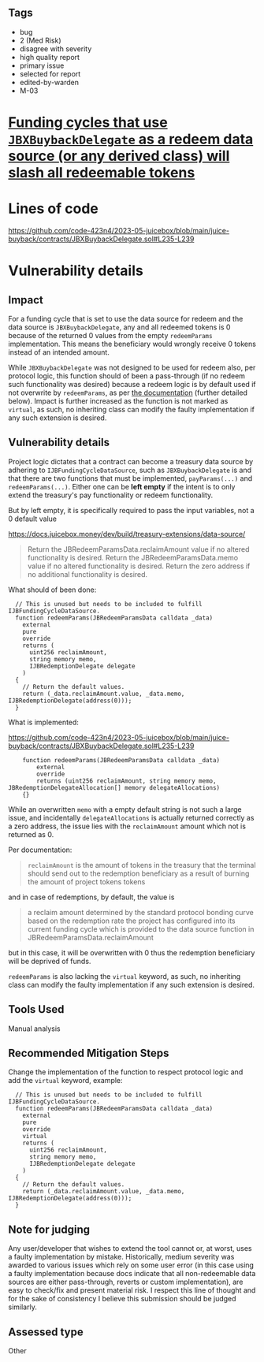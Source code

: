 ## Tags

- bug
- 2 (Med Risk)
- disagree with severity
- high quality report
- primary issue
- selected for report
- edited-by-warden
- M-03

# [Funding cycles that use `JBXBuybackDelegate` as a redeem data source (or any derived class) will slash all redeemable tokens](https://github.com/code-423n4/2023-05-juicebox-findings/issues/79) 

# Lines of code

https://github.com/code-423n4/2023-05-juicebox/blob/main/juice-buyback/contracts/JBXBuybackDelegate.sol#L235-L239


# Vulnerability details

## Impact

For a funding cycle that is set to use the data source for redeem and the data source is `JBXBuybackDelegate`, any and all redeemed tokens is 0 because of the returned 0 values from the empty `redeemParams` implementation. This means the beneficiary would wrongly receive 0 tokens instead of an intended amount.

While `JBXBuybackDelegate` was not designed to be used for redeem also, per protocol logic, this function should of been a pass-through (if no redeem such functionality was desired) because a redeem logic is by default used if not overwrite by `redeemParams`, as per [the documentation](https://docs.juicebox.money/dev/build/treasury-extensions/data-source/) (further detailed below).
Impact is further increased as the function is not marked as `virtual`, as such, no inheriting class can modify the faulty implementation if any such extension is desired.

## Vulnerability details

Project logic dictates that a contract can become a treasury data source by adhering to `IJBFundingCycleDataSource`, such as `JBXBuybackDelegate` is and
that there are two functions that must be implemented, `payParams(...)` and `redeemParams(...)`. 
Either one can be **left empty** if the intent is to only extend the treasury's pay functionality or redeem functionality.

But by left empty, it is specifically required to pass the input variables, not a 0 default value

https://docs.juicebox.money/dev/build/treasury-extensions/data-source/

> Return the JBRedeemParamsData.reclaimAmount value if no altered functionality is desired.
> Return the JBRedeemParamsData.memo value if no altered functionality is desired.
> Return the zero address if no additional functionality is desired.

What should of been done:

```Solidity
  // This is unused but needs to be included to fulfill IJBFundingCycleDataSource.
  function redeemParams(JBRedeemParamsData calldata _data)
    external
    pure
    override
    returns (
      uint256 reclaimAmount,
      string memory memo,
      IJBRedemptionDelegate delegate
    )
  {
    // Return the default values.
    return (_data.reclaimAmount.value, _data.memo, IJBRedemptionDelegate(address(0)));
  }
```

What is implemented:

https://github.com/code-423n4/2023-05-juicebox/blob/main/juice-buyback/contracts/JBXBuybackDelegate.sol#L235-L239
```Solidity
    function redeemParams(JBRedeemParamsData calldata _data)
        external
        override
        returns (uint256 reclaimAmount, string memory memo, JBRedemptionDelegateAllocation[] memory delegateAllocations)
    {}
```

While an overwritten `memo` with a empty default string is not such a large issue, and incidentally `delegateAllocations` is actually returned correctly as a zero address, 
the issue lies with the `reclaimAmount` amount which not is returned as 0.

Per documentation:

> `reclaimAmount` is the amount of tokens in the treasury that the terminal should send out to the redemption beneficiary as a result of burning the amount of project tokens tokens

and in case of redemptions, by default, the value is

> a reclaim amount determined by the standard protocol bonding curve based on the redemption rate the project has configured into its current funding cycle which is provided to the data source function in JBRedeemParamsData.reclaimAmount

but in this case, it will be overwritten with 0 thus the redemption beneficiary will be deprived of funds.

`redeemParams` is also lacking the `virtual` keyword, as such, no inheriting class can modify the faulty implementation if any such extension is desired.

## Tools Used

Manual analysis

## Recommended Mitigation Steps

Change the implementation of the function to respect protocol logic and add the `virtual` keyword, example:

```Solidity
  // This is unused but needs to be included to fulfill IJBFundingCycleDataSource.
  function redeemParams(JBRedeemParamsData calldata _data)
    external
    pure
    override
    virtual
    returns (
      uint256 reclaimAmount,
      string memory memo,
      IJBRedemptionDelegate delegate
    )
  {
    // Return the default values.
    return (_data.reclaimAmount.value, _data.memo, IJBRedemptionDelegate(address(0)));
  }
```

## Note for judging

Any user/developer that wishes to extend the tool cannot or, at worst, uses a faulty implementation by mistake. Historically, medium severity was awarded to various issues which rely on some user error (in this case using a faulty implementation because docs indicate that all non-redeemable data sources are either pass-through, reverts or custom implementation), are easy to check/fix and present material risk. I respect this line of thought and for the sake of consistency I believe this submission should be judged similarly. 


## Assessed type

Other